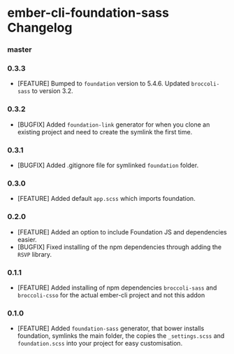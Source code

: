 # ember-cli-foundation-sass Changelog

### master

### 0.3.3
* [FEATURE] Bumped to `foundation` version to 5.4.6. Updated `broccoli-sass` to version 3.2.

### 0.3.2
* [BUGFIX] Added `foundation-link` generator for when you clone an existing project and need to create the symlink the first time.

### 0.3.1
* [BUGFIX] Added .gitignore file for symlinked `foundation` folder.

### 0.3.0
* [FEATURE] Added default `app.scss` which imports foundation.

### 0.2.0
* [FEATURE] Added an option to include Foundation JS and dependencies easier.
* [BUGFIX] Fixed installing of the npm dependencies through adding the `RSVP` library.

### 0.1.1
* [FEATURE] Added installing of npm dependencies `broccoli-sass` and `broccoli-csso` for the actual ember-cli project and not this addon

### 0.1.0

* [FEATURE] Added `foundation-sass` generator, that bower installs foundation, symlinks the main folder, the  copies the `_settings.scss` and `foundation.scss` into your project for easy customisation.